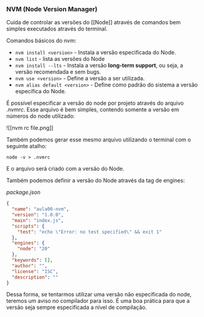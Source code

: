 ### NVM (Node Version Manager)

Cuida de controlar as versões do [[Node]] através de comandos bem simples executados através do terminal.

Comandos básicos do nvm:

- `nvm install <version>` - Instala a versão especificada do Node.
- `nvm list` - lista as versões do Node
- `nvm install --lts` - Instala a versão **long-term support**, ou seja, a versão recomendada e sem bugs.
- `nvm use <version>` - Define a versão a ser utilizada.
- `nvm alias default <version>` - Define como padrão do sistema a versão específica do Node.

É possível especificar a versão do node por projeto através do arquivo _.nvmrc_. Esse arquivo é bem simples, contendo somente a versão em números do node utilizado:

![[nvm rc file.png]]

Também podemos gerar esse mesmo arquivo utilizando o terminal com o seguinte atalho: 

`node -v > .nvmrc`

E o arquivo será criado com a versão do Node.

Também podemos definir a versão do Node através da tag de engines:

_package.json_
```json
{
  "name": "aula00-nvm",
  "version": "1.0.0",
  "main": "index.js",
  "scripts": {
    "test": "echo \"Error: no test specified\" && exit 1"
  },
  "engines": {
    "node": "20"
  },
  "keywords": [],
  "author": "",
  "license": "ISC",
  "description": ""
}

```

Dessa forma, se tentarmos utilizar uma versão não especificada do node, teremos um aviso no compilador para isso. É uma boa prática para que a versão seja sempre especificada a nível de compilação.